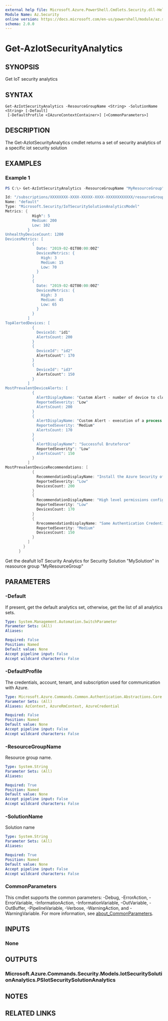 ```yaml
---
external help file: Microsoft.Azure.PowerShell.Cmdlets.Security.dll-Help.xml
Module Name: Az.Security
online version: https://docs.microsoft.com/en-us/powershell/module/az.security/Get-AzIotSecurityAnalytics
schema: 2.0.0
---
```


# Get-AzIotSecurityAnalytics

## SYNOPSIS
Get IoT security analytics

## SYNTAX

```
Get-AzIotSecurityAnalytics -ResourceGroupName <String> -SolutionName <String> [-Default]
 [-DefaultProfile <IAzureContextContainer>] [<CommonParameters>]
```

## DESCRIPTION
The Get-AzIotSecurityAnalytics cmdlet returns a set of security analytics of a specific iot security solution

## EXAMPLES

### Example 1
```powershell
PS C:\> Get-AzIotSecurityAnalytics -ResourceGroupName "MyResourceGroup" -SolutionName "MySolution" -Default

Id: "/subscriptions/XXXXXXXX-XXXX-XXXXX-XXXX-XXXXXXXXXXXX/resourceGroups/MyResourceGroup/providers/Microsoft.Security/iotSecuritySolutions/MySolution/analyticsModels/default"
Name: "default"
Type: "Microsoft.Security/IoTSecuritySolutionAnalyticsModel"
Metrics: {
            High": 5
            Medium: 200
            Low: 102
          }
UnhealthyDeviceCount: 1200
DevicesMetrics: [
            {
              Date: "2019-02-01T00:00:00Z"
              DevicesMetrics: {
                High: 3
                Medium: 15
                Low: 70
              }
            }
            {
              Date: "2019-02-02T00:00:00Z"
              DevicesMetrics: {
                High: 3
                Medium: 45
                Low: 65
              }
            }
          ]
TopAlertedDevices: [
            {
              DeviceId: "id1"
              AlertsCount: 200
            }
            {
              DeviceId": "id2"
              AlertsCount": 170
            }
            {
              DeviceId": "id3"
              AlertsCount": 150
            }
          ]
MostPrevalentDeviceAlerts: [
            {
              AlertDisplayName: "Custom Alert - number of device to cloud messages in AMQP protocol is not in the allowed range"
              ReportedSeverity: "Low"
              AlertsCount: 200
            }
            {
              AlertDisplayName: "Custom Alert - execution of a process that is not allowed"
              ReportedSeverity: "Medium"
              AlertsCount: 170
            }
            {
              AlertDisplayName": "Successful Bruteforce"
              ReportedSeverity": "Low"
              AlertsCount": 150
            }
          ]
MostPrevalentDeviceRecommendations: [
            {
              RecommendationDisplayName: "Install the Azure Security of Things Agent"
              ReportedSeverity: "Low"
              DevicesCount: 200
            }
            {
              RecommendationDisplayName: "High level permissions configured in Edge model twin for Edge module"
              ReportedSeverity: "Low"
              DevicesCount: 170
            }
            {
              RrecommendationDisplayName: "Same Authentication Credentials used by multiple devices"
              ReportedSeverity: "Medium"
              DevicesCount: 150
            }
          ]
        }
      }
```

Get the deafult IoT Security Analytics for Security Solution "MySolution" in reasource group "MyResourceGroup"

## PARAMETERS

### -Default
If present, get the default analytics set, otherwise, get the list of all analytics sets.

```yaml
Type: System.Management.Automation.SwitchParameter
Parameter Sets: (All)
Aliases:

Required: False
Position: Named
Default value: None
Accept pipeline input: False
Accept wildcard characters: False
```

### -DefaultProfile
The credentials, account, tenant, and subscription used for communication with Azure.

```yaml
Type: Microsoft.Azure.Commands.Common.Authentication.Abstractions.Core.IAzureContextContainer
Parameter Sets: (All)
Aliases: AzContext, AzureRmContext, AzureCredential

Required: False
Position: Named
Default value: None
Accept pipeline input: False
Accept wildcard characters: False
```

### -ResourceGroupName
Resource group name.

```yaml
Type: System.String
Parameter Sets: (All)
Aliases:

Required: True
Position: Named
Default value: None
Accept pipeline input: False
Accept wildcard characters: False
```

### -SolutionName
Solution name

```yaml
Type: System.String
Parameter Sets: (All)
Aliases:

Required: True
Position: Named
Default value: None
Accept pipeline input: False
Accept wildcard characters: False
```

### CommonParameters
This cmdlet supports the common parameters: -Debug, -ErrorAction, -ErrorVariable, -InformationAction, -InformationVariable, -OutVariable, -OutBuffer, -PipelineVariable, -Verbose, -WarningAction, and -WarningVariable. For more information, see [about_CommonParameters](https://go.microsoft.com/fwlink/?LinkID=113216).

## INPUTS

### None

## OUTPUTS

### Microsoft.Azure.Commands.Security.Models.IotSecuritySolutionAnalytics.PSIotSecuritySolutionAnalytics

## NOTES

## RELATED LINKS
